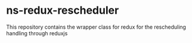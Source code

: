 # ns-redux-rescheduler
This repository contains the wrapper class for redux for the rescheduling handling through reduxjs

